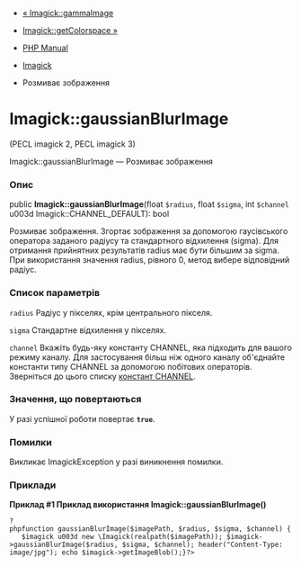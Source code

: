- [« Imagick::gammaImage](imagick.gammaimage.md)
- [Imagick::getColorspace »](imagick.getcolorspace.md)

- [PHP Manual](index.md)
- [Imagick](class.imagick.md)
- Розмиває зображення

# Imagick::gaussianBlurImage

(PECL imagick 2, PECL imagick 3)

Imagick::gaussianBlurImage — Розмиває зображення

### Опис

public **Imagick::gaussianBlurImage**(float `$radius`, float `$sigma`,
int `$channel` u003d Imagick::CHANNEL_DEFAULT): bool

Розмиває зображення. Згортає зображення за допомогою гаусівського
оператора заданого радіусу та стандартного відхилення (sigma). Для
отримання прийнятних результатів radius має бути більшим за sigma. При
використання значення radius, рівного 0, метод вибере відповідний
радіус.

### Список параметрів

`radius`
Радіус у пікселях, крім центрального пікселя.

`sigma`
Стандартне відхилення у пікселях.

`channel`
Вкажіть будь-яку константу CHANNEL, яка підходить для вашого режиму
каналу. Для застосування більш ніж одного каналу об'єднайте константи
типу CHANNEL за допомогою побітових операторів. Зверніться до цього списку
[констант CHANNEL](imagick.constants.md#imagick.constants.channel).

### Значення, що повертаються

У разі успішної роботи повертає **`true`**.

### Помилки

Викликає ImagickException у разі виникнення помилки.

### Приклади

**Приклад #1 Приклад використання **Imagick::gaussianBlurImage()****

` ?phpfunction gaussianBlurImage($imagePath, $radius, $sigma, $channel) {   $imagick u003d new \Imagick(realpath($imagePath)); $imagick->gaussianBlurImage($radius, $sigma, $channel); header("Content-Type: image/jpg"); echo $imagick->getImageBlob();}?> `

